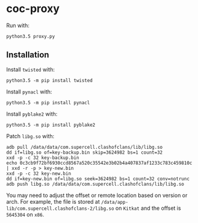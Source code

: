 # coc-proxy

Run with:

    python3.5 proxy.py

## Installation

Install `twisted` with:

    python3.5 -m pip install twisted

Install `pynacl` with:

    python3.5 -m pip install pynacl

Install `pyblake2` with:

    python3.5 -m pip install pyblake2

Patch `libg.so` with:

    adb pull /data/data/com.supercell.clashofclans/lib/libg.so
    dd if=libg.so of=key-backup.bin skip=3624982 bs=1 count=32
    xxd -p -c 32 key-backup.bin
    echo 0c3cb9f72bf6930ccd8567a520c35542e3b02b4a407837af1233c783c459810c | xxd -r -p > key-new.bin
    xxd -p -c 32 key-new.bin
    dd if=key-new.bin of=libg.so seek=3624982 bs=1 count=32 conv=notrunc
    adb push libg.so /data/data/com.supercell.clashofclans/lib/libg.so

You may need to adjust the offset or remote location based on version or arch.  For example, the file is stored at `/data/app-lib/com.supercell.clashofclans-2/libg.so` on `Kitkat` and the offset is `5645304` on `x86`.
